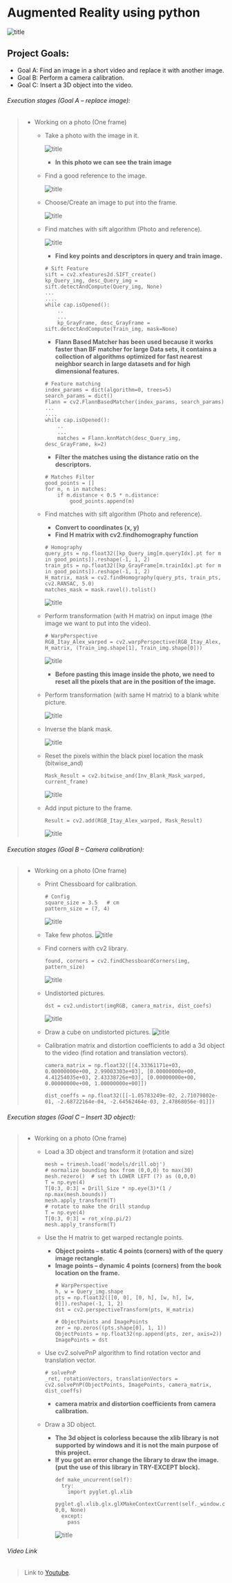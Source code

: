 # Augmented Reality using python
![title](/Images/introduction.PNG)
## Project Goals:
* Goal A: Find an image in a short video and replace it with another image.
* Goal B: Perform a camera calibration.
* Goal C: Insert a 3D object into the video.
  
  
  
###### Execution stages (Goal A – replace image):
> *  Working on a photo (One frame)
>    - Take a photo with the image in it.
>         
>           
>         ![title](/Images/train_img.PNG)
>      -  __In this photo we can see the train image__
>    
>
>    - Find a good reference to the image.
>         
>           
>         ![title](/Images/Query_img.PNG)
>
>    - Choose/Create an image to put into the frame.
>         
>           
>         ![title](/Images/input_image.PNG)
>
>    - Find matches with sift algorithm (Photo and reference).
>         
>           
>         ![title](/Images/MachesPlot.PNG)
>      -  __Find key points and descriptors in query and train image.__
>      ```
>      # Sift Feature
>      sift = cv2.xfeatures2d.SIFT_create()
>      kp_Query_img, desc_Query_img = sift.detectAndCompute(Query_img, None)
>      ...
>      ....
>      while cap.isOpened():
>          ..
>          ...
>          kp_GrayFrame, desc_GrayFrame = sift.detectAndCompute(Train_img, mask=None)
>      ```
>
>
>
>      -  __Flann Based Matcher has been used because it works faster than BF matcher for large Data sets, it contains a collection of algorithms optimized for fast nearest neighbor search in large datasets and for high dimensional features.__
>      ```
>      # Feature matching
>      index_params = dict(algorithm=0, trees=5)
>      search_params = dict()
>      Flann = cv2.FlannBasedMatcher(index_params, search_params)
>      ...
>      ....
>      while cap.isOpened():
>          ..
>          ...
>          matches = Flann.knnMatch(desc_Query_img, desc_GrayFrame, k=2)
>      ```     
>      
>      
>      
>      -  __Filter the matches using the distance ratio on the descriptors.__
>      ```
>      # Matches Filter
>      good_points = []
>      for m, n in matches:
>          if m.distance < 0.5 * n.distance:
>              good_points.append(m)
>      ```       
>      
>    - Find matches with sift algorithm (Photo and reference).   
>      -  __Convert to coordinates (x, y)__
>      -  __Find H matrix with cv2.findhomography function__
>      ```
>      # Homography
>      query_pts = np.float32([kp_Query_img[m.queryIdx].pt for m in good_points]).reshape(-1, 1, 2)
>      train_pts = np.float32([kp_GrayFrame[m.trainIdx].pt for m in good_points]).reshape(-1, 1, 2)
>      H_matrix, mask = cv2.findHomography(query_pts, train_pts, cv2.RANSAC, 5.0)
>      matches_mask = mask.ravel().tolist()
>      ```     
>         ![title](/Images/H_matrix.PNG)
>
>
>    - Perform transformation (with H matrix) on input image (the image we want to put into the video).
>      ```
>      # WarpPerspective
>      RGB_Itay_Alex_warped = cv2.warpPerspective(RGB_Itay_Alex, H_matrix, (Train_img.shape[1], Train_img.shape[0]))
>      ```
>         ![title](/Images/warped.PNG)
>
>      -  __Before pasting this image inside the photo, we need to reset all the pixels that are in the position of the image.__
>
>
>    - Perform transformation (with same H matrix) to a blank white picture. 
>       
>         ![title](/Images/mask_warped.PNG)
>
>
>    - Inverse the blank mask.
>           
>         ![title](/Images/inv_mask_warped.PNG)
>
>    - Reset the pixels within the black pixel location the mask (bitwise_and)
>      ```
>      Mask_Result = cv2.bitwise_and(Inv_Blank_Mask_warped, current_frame)
>      ```
>         ![title](/Images/mask_result.PNG)
>
>    - Add input picture to the frame.
>      ```
>      Result = cv2.add(RGB_Itay_Alex_warped, Mask_Result)
>      ```
>         ![title](/Images/result_sift.PNG)


###### Execution stages (Goal B – Camera calibration):
> *  Working on a photo (One frame)
>    - Print Chessboard for calibration.
>      ```
>      # Config
>      square_size = 3.5   # cm
>      pattern_size = (7, 4)
>      ```
>         ![title](/Images/chessboard_for_calibration.PNG)
>
>    - Take few photos.
>         ![title](/Images/few_phot.PNG)
>
>    - Find corners with cv2 library.
>      ```
>      found, corners = cv2.findChessboardCorners(img, pattern_size)
>      ```
>         ![title](/Images/find_corners.PNG)
>
>    - Undistorted pictures.
>      ```
>      dst = cv2.undistort(imgRGB, camera_matrix, dist_coefs)
>      ```
>         ![title](/Images/undistort.PNG)
>
>    - Draw a cube on undistorted pictures.
>         ![title](/Images/Draw_cube.PNG)
>     
>    - Calibration matrix and distortion coefficients to add a 3d object to the video
>      (find rotation and translation vectors).  
>      ```
>      camera_matrix = np.float32([[4.33361171e+03, 0.00000000e+00, 2.99003303e+03], [0.00000000e+00, 4.41254035e+03, 2.43338726e+03], [0.00000000e+00, 0.00000000e+00, 1.00000000e+00]])
>                                 
>      dist_coeffs = np.float32([[-1.05783249e-02, 2.71079802e-01, -2.68722164e-04, -2.64562464e-03, 2.47868056e-01]])
>      ```



###### Execution stages (Goal C – Insert 3D object):
> *  Working on a photo (One frame)
>    - Load a 3D object and transform it (rotation and size)
>      ```
>      mesh = trimesh.load('models/drill.obj')
>      # normalize bounding box from (0,0,0) to max(30)
>      mesh.rezero()  # set th LOWER LEFT (?) as (0,0,0)
>      T = np.eye(4)
>      T[0:3, 0:3] = Drill_Size * np.eye(3)*(1 / np.max(mesh.bounds))
>      mesh.apply_transform(T)
>      # rotate to make the drill standup
>      T = np.eye(4)
>      T[0:3, 0:3] = rot_x(np.pi/2)
>      mesh.apply_transform(T)
>      ```
>
>    - Use the H matrix to get warped rectangle points.
>      -  __Object points – static 4 points (corners) with of the query image rectangle.__
>      -  __Image points – dynamic 4 points (corners) from the book location on the frame.__
>         ```
>         # WarpPerspective
>         h, w = Query_img.shape
>         pts = np.float32([[0, 0], [0, h], [w, h], [w, 0]]).reshape(-1, 1, 2)
>         dst = cv2.perspectiveTransform(pts, H_matrix)
>         
>         # ObjectPoints and ImagePoints
>         zer = np.zeros((pts.shape[0], 1, 1))
>         ObjectPoints = np.float32(np.append(pts, zer, axis=2))
>         ImagePoints = dst
>         ```
>
>    - Use cv2.solvePnP algorithm to find rotation vector and translation vector.
>      ```
>      # solvePnP
>      _ret, rotationVectors, translationVectors = cv2.solvePnP(ObjectPoints, ImagePoints, camera_matrix, dist_coeffs)
>      ```
>      -  __camera matrix and distortion coefficients from camera calibration.__
>
>    - Draw a 3D object.
>      -  __The 3d object is colorless because the xlib library is not supported by windows and it is not the main purpose of this project.__
>      -  __If you got an error change the library to draw the image. (put the use of this library in TRY-EXCEPT block).__
>         ```
>         def make_uncurrent(self):
>           try:
>             import pyglet.gl.xlib
>             pyglet.gl.xlib.glx.glXMakeContextCurrent(self._window.context.x_display, 0,0, None)
>           except:
>             pass    
>         ```
>         ![title](/Images/3D_result.PNG)
>

###### Video Link
> 
> Link to [Youtube](https://youtu.be/oSEigR2pRhY).
